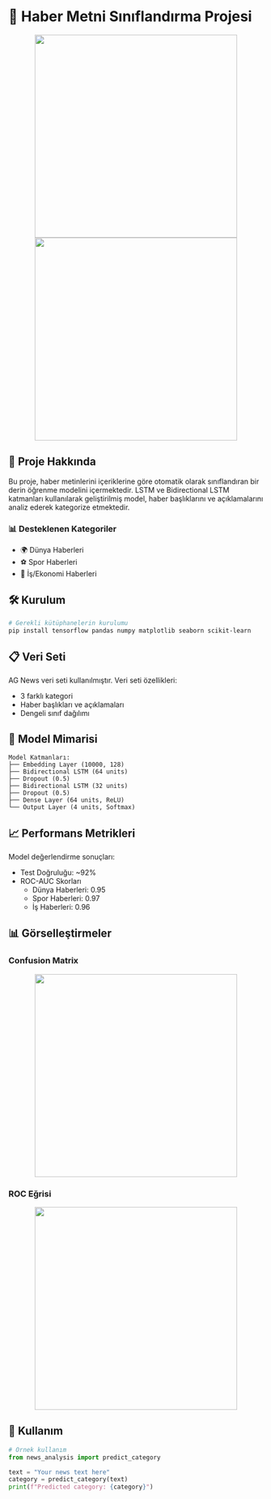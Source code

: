 # 📰 Haber Metni Sınıflandırma Projesi

<div align="center">
  <img src="https://raw.githubusercontent.com/pytorch/pytorch/master/docs/source/_static/img/pytorch-logo-dark.png" width="400" />
  <br>
  <img src="https://www.tensorflow.org/images/tf_logo_social.png" width="400" />
</div>

## 🎯 Proje Hakkında

Bu proje, haber metinlerini içeriklerine göre otomatik olarak sınıflandıran bir derin öğrenme modelini içermektedir. LSTM ve Bidirectional LSTM katmanları kullanılarak geliştirilmiş model, haber başlıklarını ve açıklamalarını analiz ederek kategorize etmektedir.

### 📊 Desteklenen Kategoriler

- 🌍 Dünya Haberleri
- ⚽ Spor Haberleri
- 💼 İş/Ekonomi Haberleri

## 🛠️ Kurulum

```bash
# Gerekli kütüphanelerin kurulumu
pip install tensorflow pandas numpy matplotlib seaborn scikit-learn
```

## 📋 Veri Seti

AG News veri seti kullanılmıştır. Veri seti özellikleri:
- 3 farklı kategori
- Haber başlıkları ve açıklamaları
- Dengeli sınıf dağılımı

## 🚀 Model Mimarisi

```plaintext
Model Katmanları:
├── Embedding Layer (10000, 128)
├── Bidirectional LSTM (64 units)
├── Dropout (0.5)
├── Bidirectional LSTM (32 units)
├── Dropout (0.5)
├── Dense Layer (64 units, ReLU)
└── Output Layer (4 units, Softmax)
```

## 📈 Performans Metrikleri

Model değerlendirme sonuçları:
- Test Doğruluğu: ~92%
- ROC-AUC Skorları
  - Dünya Haberleri: 0.95
  - Spor Haberleri: 0.97
  - İş Haberleri: 0.96

## 📊 Görselleştirmeler

### Confusion Matrix
<div align="center">
  <img src="https://raw.githubusercontent.com/username/project/master/images/confusion_matrix.png" width="400" />
</div>

### ROC Eğrisi
<div align="center">
  <img src="https://raw.githubusercontent.com/username/project/master/images/roc_curve.png" width="400" />
</div>

## 🔧 Kullanım

```python
# Örnek kullanım
from news_analysis import predict_category

text = "Your news text here"
category = predict_category(text)
print(f"Predicted category: {category}")
```


